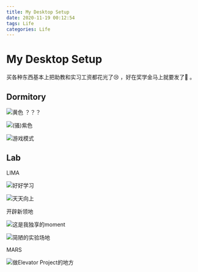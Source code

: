 ```yaml
---
title: My Desktop Setup
date: 2020-11-19 00:12:54
tags: Life
categories: Life
---
```


# My Desktop Setup

买各种东西基本上把助教和实习工资都花光了😢 ，好在奖学金马上就要发了🤣 。

## Dormitory

<!-- ![全是屏幕](Dorm0.png) -->

![黄色 ？？？](Dorm1.png)

![(骚)紫色](Dorm2.png)

![游戏模式](Dorm3.png)

<!-- ![自闭模式](Dorm4.png) -->

## Lab

LIMA

![好好学习](Lab2.png)

![天天向上](Lab1.png)

开辟新领地

![这是我独享的moment](Lab2_3.JPG)

![简陋的实验场地](Lab2_1.JPG)

MARS

![做Elevator Project的地方](MARS1.JPG)